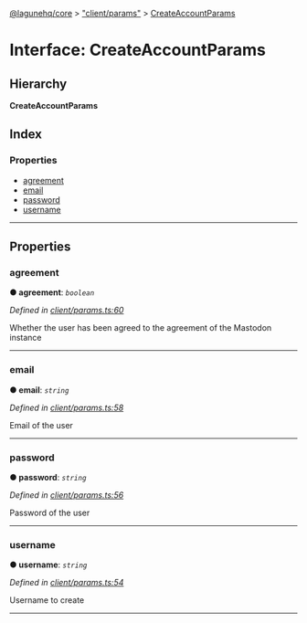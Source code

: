 [@lagunehq/core](../README.md) > ["client/params"](../modules/_client_params_.md) > [CreateAccountParams](../interfaces/_client_params_.createaccountparams.md)

# Interface: CreateAccountParams

## Hierarchy

**CreateAccountParams**

## Index

### Properties

* [agreement](_client_params_.createaccountparams.md#agreement)
* [email](_client_params_.createaccountparams.md#email)
* [password](_client_params_.createaccountparams.md#password)
* [username](_client_params_.createaccountparams.md#username)

---

## Properties

<a id="agreement"></a>

###  agreement

**● agreement**: *`boolean`*

*Defined in [client/params.ts:60](https://github.com/lagunehq/core/blob/35e3f58/src/client/params.ts#L60)*

Whether the user has been agreed to the agreement of the Mastodon instance

___
<a id="email"></a>

###  email

**● email**: *`string`*

*Defined in [client/params.ts:58](https://github.com/lagunehq/core/blob/35e3f58/src/client/params.ts#L58)*

Email of the user

___
<a id="password"></a>

###  password

**● password**: *`string`*

*Defined in [client/params.ts:56](https://github.com/lagunehq/core/blob/35e3f58/src/client/params.ts#L56)*

Password of the user

___
<a id="username"></a>

###  username

**● username**: *`string`*

*Defined in [client/params.ts:54](https://github.com/lagunehq/core/blob/35e3f58/src/client/params.ts#L54)*

Username to create

___

